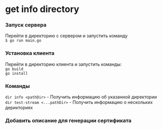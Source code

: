 # get info directory


### Запуск сервера
Перейти в директорию с сервером и запустить команду\
``$ go run main.go``

### Установка клиента
Перейти в директорию клиента и запустить команды:\
``go build``\
``go install``

### Команды
``dir info <pathDir>`` - Получить информацию об указанной директории\
``dir test-stream <...pathDir>`` - Получить информацию о нескольких дерикториях


### Добавить описание для генерации сертификата
